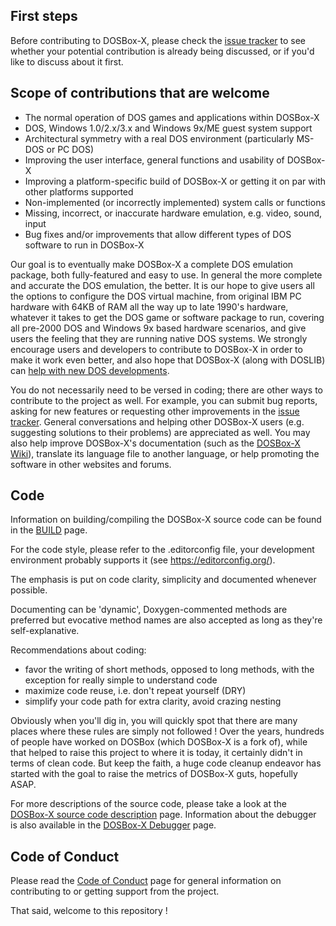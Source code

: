 ## First steps

Before contributing to DOSBox-X, please check the [issue tracker](https://github.com/joncampbell123/dosbox-x/issues) to see whether your potential contribution is already being discussed, or if you'd like to discuss about it first.

## Scope of contributions that are welcome

- The normal operation of DOS games and applications within DOSBox-X 
- DOS, Windows 1.0/2.x/3.x and Windows 9x/ME guest system support
- Architectural symmetry with a real DOS environment (particularly MS-DOS or PC DOS)
- Improving the user interface, general functions and usability of DOSBox-X
- Improving a platform-specific build of DOSBox-X or getting it on par with other platforms supported
- Non-implemented (or incorrectly implemented) system calls or functions
- Missing, incorrect, or inaccurate hardware emulation, e.g. video, sound, input
- Bug fixes and/or improvements that allow different types of DOS software to run in DOSBox-X

Our goal is to eventually make DOSBox-X a complete DOS emulation package, both fully-featured and easy to use. In general the more complete and accurate the DOS emulation, the better. It is our hope to give users all the options to configure the DOS virtual machine, from original IBM PC hardware with 64KB of RAM all the way up to late 1990's hardware, whatever it takes to get the DOS game or software package to run, covering all pre-2000 DOS and Windows 9x based hardware scenarios, and give users the feeling that they are running native DOS systems. We strongly encourage users and developers to contribute to DOSBox-X in order to make it work even better, and also hope that DOSBox-X (along with DOSLIB) can [help with new DOS developments](https://dosbox-x.com/newdosdevelopment.html).

You do not necessarily need to be versed in coding; there are other ways to contribute to the project as well. For example, you can submit bug reports, asking for new features or requesting other improvements in the [issue tracker](https://github.com/joncampbell123/dosbox-x/issues). General conversations and helping other DOSBox-X users (e.g. suggesting solutions to their problems) are appreciated as well. You may also help improve DOSBox-X's documentation (such as the [DOSBox-X Wiki](https://dosbox-x.com/wiki)), translate its language file to another language, or help promoting the software in other websites and forums.

## Code

Information on building/compiling the DOSBox-X source code can be found in the [BUILD](BUILD.md) page.

For the code style, please refer to the .editorconfig file, your development environment probably supports it (see https://editorconfig.org/).

The emphasis is put on code clarity, simplicity and documented whenever possible.

Documenting can be 'dynamic', Doxygen-commented methods are preferred but evocative method names are also accepted as long as they're self-explanative.

Recommendations about coding:
- favor the writing of short methods, opposed to long methods, with the exception for really simple to understand code
- maximize code reuse, i.e. don't repeat yourself (DRY)
- simplify your code path for extra clarity, avoid crazing nesting

Obviously when you'll dig in, you will quickly spot that there are many places where these rules are simply not followed ! Over the years, hundreds of people have worked on DOSBox (which DOSBox-X is a fork of), while that helped to raise this project to where it is today, it certainly didn't in terms of clean code. But keep the faith, a huge code cleanup endeavor has started with the goal to raise the metrics of DOSBox-X guts, hopefully ASAP.

For more descriptions of the source code, please take a look at the [DOSBox-X source code description](README.source-code-description) page. Information about the debugger is also available in the [DOSBox-X Debugger](README.debugger) page.


## Code of Conduct

Please read the [Code of Conduct](CODE_OF_CONDUCT.md) page for general information on contributing to or getting support from the project.

That said, welcome to this repository !
